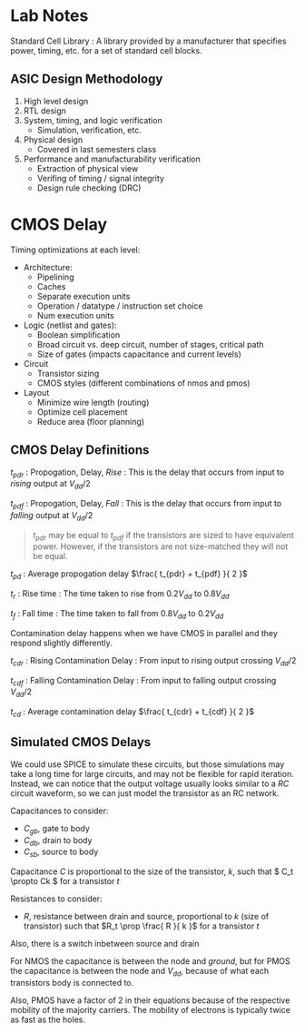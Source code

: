 # Lab Notes

Standard Cell Library
: A library provided by a manufacturer that specifies power, timing, etc. for a set
of standard cell blocks.

## ASIC Design Methodology

1. High level design
2. RTL design
3. System, timing, and logic verification
   - Simulation, verification, etc.
4. Physical design
   - Covered in last semesters class
5. Performance and manufacturability verification
   - Extraction of physical view
   - Verifing of timing / signal integrity
   - Design rule checking (DRC)

# CMOS Delay

Timing optimizations at each level:

- Architecture:
  - Pipelining
  - Caches
  - Separate execution units
  - Operation / datatype / instruction set choice
  - Num execution units
- Logic (netlist and gates):
  - Boolean simplification
  - Broad circuit vs. deep circuit, number of stages, critical path
  - Size of gates (impacts capacitance and current levels)
- Circuit
  - Transistor sizing
  - CMOS styles (different combinations of nmos and pmos)
- Layout
  - Minimize wire length (routing)
  - Optimize cell placement
  - Reduce area (floor planning)

## CMOS Delay Definitions

$t_{pdr}$
: Propogation, Delay, _Rise_
: This is the delay that occurs from input to _rising_ output at $V_{dd} / 2$

$t_{pdf}$
: Propogation, Delay, _Fall_
: This is the delay that occurs from input to _falling_ output at $V_{dd} / 2$

> $t_{pdr}$ may be equal to $t_{pdf}$ if the transistors are sized to have equivalent
> power. However, if the transistors are not size-matched they will not be equal.

$t_{pd}$
: Average propogation delay $\frac{ t_{pdr} + t_{pdf} }{ 2 }$

$t_{r}$
: Rise time
: The time taken to rise from $0.2 V_{dd}$ to $0.8 V_{dd}$

$t_{f}$
: Fall time
: The time taken to fall from $0.8 V_{dd}$ to $0.2 V_{dd}$

Contamination delay happens when we have CMOS in parallel and they respond slightly 
differently.

$t_{cdr}$
: Rising Contamination Delay
: From input to rising output crossing $V_{dd} / 2$

$t_{cdf}$
: Falling Contamination Delay
: From input to falling output crossing $V_{dd} / 2$

$t_{cd}$
: Average contamination delay $\frac{ t_{cdr} + t_{cdf} }{ 2 }$

## Simulated CMOS Delays 

We could use SPICE to simulate these circuits, but those simulations may take a long time 
for large circuits, and may not be flexible for rapid iteration. Instead, we can notice 
that the output voltage usually looks similar to a _RC_ circuit waveform, so we can just 
model the transistor as an RC network.

Capacitances to consider:

- $C_{gb}$, gate to body 
- $C_{db}$, drain to body 
- $C_{sb}$, source to body

Capacitance $C$ is proportional to the size of the transistor, $k$, such that 
$ C_t \propto Ck $ for a transistor $t$

Resistances to consider:

- $R$, resistance between drain and source, proportional to $k$ (size of transistor) 
  such that $R_t \prop \frac{ R }{ k }$ for a transistor $t$

Also, there is a switch inbetween source and drain

For NMOS the capacitance is between the node and _ground_, but for PMOS the capacitance 
is between the node and _$V_{dd}$_, because of what each transistors body is connected to.

Also, PMOS have a factor of 2 in their equations because of the respective mobility of 
the majority carriers. The mobility of electrons is typically twice as fast as the holes.
